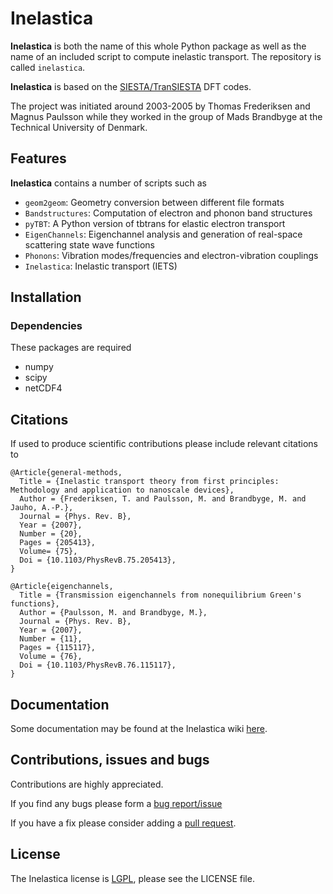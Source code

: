 # Inelastica #

__Inelastica__ is both the name of this whole Python package
as well as the name of an included script to compute inelastic transport.
The repository is called `inelastica`.

__Inelastica__ is based on the [SIESTA/TranSIESTA][siesta] DFT codes.

The project was initiated around 2003-2005 by Thomas Frederiksen and Magnus Paulsson
while they worked in the group of Mads Brandbyge at the Technical University of Denmark.

## Features ##
__Inelastica__ contains a number of scripts such as

   - `geom2geom`: Geometry conversion between different file formats
   - `Bandstructures`: Computation of electron and phonon band structures
   - `pyTBT`: A Python version of tbtrans for elastic electron transport
   - `EigenChannels`: Eigenchannel analysis and generation of real-space scattering state wave functions
   - `Phonons`: Vibration modes/frequencies and electron-vibration couplings
   - `Inelastica`: Inelastic transport (IETS)

## Installation ##

### Dependencies ###
These packages are required
   - numpy
   - scipy
   - netCDF4

## Citations ##
If used to produce scientific contributions please include relevant citations to

    @Article{general-methods,
      Title = {Inelastic transport theory from first principles: Methodology and application to nanoscale devices},
      Author = {Frederiksen, T. and Paulsson, M. and Brandbyge, M. and Jauho, A.-P.},
      Journal = {Phys. Rev. B},
      Year = {2007},
      Number = {20},
      Pages = {205413},
      Volume= {75},
      Doi = {10.1103/PhysRevB.75.205413},
    }
 
    @Article{eigenchannels,
      Title = {Transmission eigenchannels from nonequilibrium Green's functions},
      Author = {Paulsson, M. and Brandbyge, M.},
      Journal = {Phys. Rev. B},
      Year = {2007},
      Number = {11},
      Pages = {115117},
      Volume = {76},
      Doi = {10.1103/PhysRevB.76.115117},
    }

## Documentation ##
Some documentation may be found at the Inelastica wiki [here][wiki].


## Contributions, issues and bugs ##
Contributions are highly appreciated.

If you find any bugs please form a [bug report/issue][issues]

If you have a fix please consider adding a [pull request][pulls].

## License ##
The Inelastica license is [LGPL][lgpl], please see the LICENSE file.

<!---
Links to external and internal sites.
-->
[siesta]: https://launchpad.net/siesta
[issues]: https://github.com/tfrederiksen/inelastica/issues
[pulls]: https://github.com/tfrederiksen/inelastica/pulls
[lgpl]: http://www.gnu.org/licenses/lgpl.html
[wiki]:  http://dipc.ehu.es/frederiksen/inelastica
